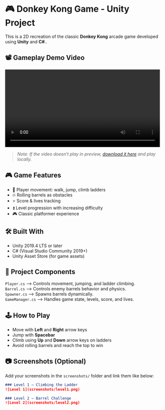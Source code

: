 # 🎮 Donkey Kong Game - Unity Project

This is a 2D recreation of the classic **Donkey Kong** arcade game developed using **Unity** and **C#**..


## 📽️ Gameplay Demo Video

<video src="media/gameVideo.mp4" controls width="100%"></video>

> _Note: If the video doesn't play in preview, [download it here](media/gameVideo.mp4) and play locally._

## 🎮 Game Features

- 👾 Player movement: walk, jump, climb ladders
- 🔥 Rolling barrels as obstacles
- ⭐ Score & lives tracking
- ⏫ Level progression with increasing difficulty
- 🎮 Classic platformer experience

## 🛠️ Built With

- Unity 2019.4 LTS or later
- C# (Visual Studio Community 2019+)
- Unity Asset Store (for game assets)

## 📂 Project Components

`Player.cs`    --> Controls movement, jumping, and ladder climbing. <br>
`Barrel.cs`    --> Controls enemy barrels behavior and physics. <br>
`Spawner.cs`   --> Spawns barrels dynamically. <br>
`GameManager.cs` --> Handles game state, levels, score, and lives. <br>

## 🕹️ How to Play

- Move with **Left** and **Right** arrow keys
- Jump with **Spacebar**
- Climb using **Up** and **Down** arrow keys on ladders
- Avoid rolling barrels and reach the top to win

## 📷 Screenshots (Optional)

Add your screenshots in the `screenshots/` folder and link them like below:

```markdown
### Level 1 – Climbing the Ladder
![Level 1](screenshots/level1.png)

### Level 2 – Barrel Challenge
![Level 2](screenshots/level2.png)
